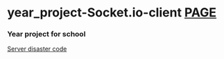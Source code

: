 # year_project-Socket.io-client [PAGE](https://radekpelikan.github.io/year_project-Socket.io-client/)

### Year project for school

[Server disaster code](https://github.com/RadekPelikan/year_project-Socket.io-server)
